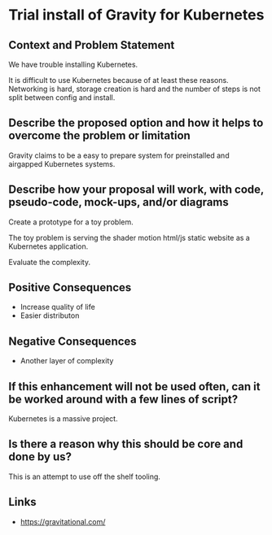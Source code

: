 # Trial install of Gravity for Kubernetes

## Context and Problem Statement

We have trouble installing Kubernetes.

It is difficult to use Kubernetes because of at least these reasons. Networking is hard, storage creation is hard and the number of steps is not split between config and install.

## Describe the proposed option and how it helps to overcome the problem or limitation

Gravity claims to be a easy to prepare system for preinstalled and airgapped Kubernetes systems.

## Describe how your proposal will work, with code, pseudo-code, mock-ups, and/or diagrams

Create a prototype for a toy problem.

The toy problem is serving the shader motion html/js static website as a Kubernetes application.

Evaluate the complexity.

## Positive Consequences <!-- optional -->

- Increase quality of life
- Easier distributon

## Negative Consequences <!-- optional -->

- Another layer of complexity

## If this enhancement will not be used often, can it be worked around with a few lines of script?

Kubernetes is a massive project.

## Is there a reason why this should be core and done by us?

This is an attempt to use off the shelf tooling.

## Links <!-- optional -->

- https://gravitational.com/